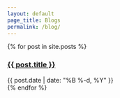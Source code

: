 ```yaml
---
layout: default
page_title: Blogs
permalink: /blog/
---
```


<div class="blog-list">
    {% for post in site.posts %}
    <article class="blog-preview">
        <h3 class="blog-title">
            <a href="{{ post.url | relative_url }}">{{ post.title }}</a>
        </h3>
        <time class="blog-date">{{ post.date | date: "%B %-d, %Y" }}</time>
    </article>
    {% endfor %}
</div>
